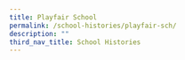 ```yaml
---
title: Playfair School
permalink: /school-histories/playfair-sch/
description: ""
third_nav_title: School Histories
---
```

